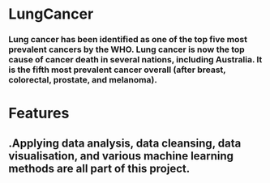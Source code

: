 # LungCancer
### Lung cancer has been identified as one of the top five most prevalent cancers by the WHO. Lung cancer is now the top cause of cancer death in several nations, including Australia. It is the fifth most prevalent cancer overall (after breast, colorectal, prostate, and melanoma). 

# Features
## .Applying data analysis, data cleansing, data visualisation, and various machine learning methods are all part of this project.
